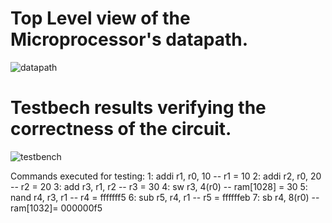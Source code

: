 # Top Level view of the Microprocessor's datapath.
![datapath](https://github.com/user-attachments/assets/daf60c2d-c928-41ec-8c56-a8f603c750e3)

# Testbech results verifying the correctness of the circuit.
![testbench](https://github.com/user-attachments/assets/59711edf-67d8-4d8d-9e11-e0182d3e4e51)

Commands executed for testing:
1: addi r1, r0, 10 -- r1 = 10
2: addi r2, r0, 20 -- r2 = 20
3: add r3, r1, r2  -- r3 = 30
4: sw r3, 4(r0)    -- ram[1028] = 30
5: nand r4, r3, r1 -- r4 = fffffff5
6: sub r5, r4, r1  -- r5 = ffffffeb
7: sb r4, 8(r0)    -- ram[1032]= 000000f5

